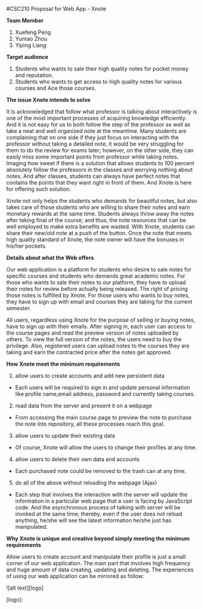#CSC210 Proposal for Web App - Xnote

**Team Member**

1. Xuefeng Peng
2. Yuntao Zhou
3. Yiping Liang

**Target audience**

1. Students who wants to sale their high quality notes for pocket money and reputation. 
2. Students who wants to get access to high quality notes for various courses and Ace those courses.  

**The issue Xnote intends to solve**

It is acknowledged that follow what professor is talking about interactively is one of the most important processes of acquiring knowledge efficiently. And it is not easy for us to both follow the step of the professor as well as take a neat and well organized note at the meantime. Many students are complaining that on one side if they just focus on interacting with the professor without taking a detailed note, it would be very struggling for them to do the review for exams later; however, on the other side, they can easily miss some important points from professor while taking notes. 
Imaging how sweet if there is a solution that allows students to 100 percent absolutely follow the professors in the classes and worrying nothing about notes. And after classes, students can always have perfect notes that contains the points that they want right in front of them. And Xnote is here for offering such solution. 

Xnote not only helps the students who demands for beautiful notes, but also takes care of those students who are willing to share their notes and earn monetary rewards at the same time. Students always throw away the notes after taking final of the course; and thus, the note resources that can be well employed to make extra benefits are wasted. With Xnote, students can share their new/old note at a push of the button. Once the note that meets high quality standard of Xnote, the note owner will have the bonuses in his/her pockets. 

**Details about what the Web offers**

Our web application is a platform for students who desire to sale notes for specific courses and students who demands great academic notes. For those who wants to sale their notes to our platform, they have to upload their notes for review before actually being released. The right of pricing those notes is fulfilled by Xnote. For those users who wants to buy notes, they have to sign up with email and courses they are taking for the current semester.  

All users, regardless using Xnote for the purpose of selling or buying notes, have to sign up with their emails. After signing in, each user can access to the course pages and read the preview version of notes uploaded by others. To view the full version of the notes, the users need to buy the privilege. Also, registered users can upload notes to the courses they are taking and earn the contracted price after the notes get approved.  

**How Xnote meet the minimum requirements**

1. allow users to create accounts and add new persistent data 
  * Each users will be required to sign in and update personal information like profile name,email address, password and currently taking courses.  

2. read data from the server and present it on a webpage 
  * From accessing the main course page to preview the note to purchase the note into repository, all these processes reach this goal. 

3. allow users to update their existing data 
  * Of course, Xnote will allow the users to change their profiles at any time. 

4. allow users to delete their own data and accounts 
  * Each purchased note could be removed to the trash can at any time.  

5. do all of the above without reloading the webpage (Ajax) 
  * Each step that involves the interaction with the server will update the information in a particular web page that a user is facing by JavaScript code. And the asynchronous process of talking with server will be invoked at the same time; thereby, even if the user does not reload anything, he/she will see the latest information he/she just has manipulated. 

**Why Xnote is unique and creative beyond simply meeting the minimum requirements**

Allow users to create account and manipulate their profile is just a small corner of our web application. The main part that involves high frequency and huge amount of data creating, updating and deleting. The experiences of using our web application can be mirrored as follow: 

![alt text][logo]

[logo]:

